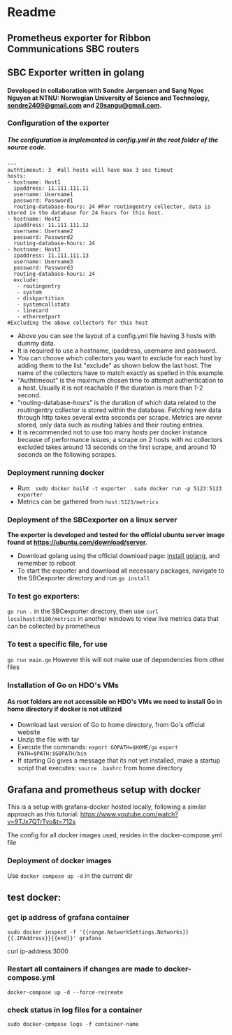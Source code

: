 # Readme
## Prometheus exporter for Ribbon Communications SBC routers

## SBC Exporter written in golang
#### Developed in collaboration with Sondre Jørgensen and Sang Ngoc Nguyen at NTNU: Norwegian University of Science and Technology, sondre2409@gmail.com and 29sangu@gmail.com.

### Configuration of the exporter
##### The configuration is implemented in config.yml in the root folder of the source code.
```
---
authtimeout: 3  #all hosts will have max 3 sec timout
hosts:
- hostname: Host1
  ipaddress: 11.111.111.11
  username: Username1
  password: Password1
  routing-database-hours: 24 #For routingentry collector, data is stored in the database for 24 hours for this host.
- hostname: Host2
  ipaddress: 11.111.111.12
  username: Username2
  password: Password2
  routing-database-hours: 24
- hostname: Host3
  ipaddress: 11.111.111.13
  username: Username3
  password: Password3
  routing-database-hours: 24
  exclude:
   - routingentry
   - system
   - diskpartition
   - systemcallstats
   - linecard
   - ethernetport
#Excluding the above collectors for this host
```
- Above you can see the layout of a config.yml file having 3 hosts with dummy data.
- It is required to use a hostname, ipaddress, username and password.
- You can choose which collectors you want to exclude for each host by adding them to the list "exclude" as shown below the last host. The name of the collectors have to match exactly as spelled in this example.
- "Authtimeout" is the maximum chosen time to attempt authentication to a host. Usually it is not reachable if the duration is more than 1-2 second.
- "routing-database-hours" is the duration of which data related to the routingentry collector is stored within the database. Fetching new data through http takes several extra seconds per scrape. Metrics are never stored, only data such as routing tables and their routing entries.
- It is recommended not to use too many hosts per docker instance because of performance issues; a scrape on 2 hosts with no collectors excluded takes around 13 seconds on the first scrape, and around 10 seconds on the following scrapes.

### Deployment running docker
- Run:
``` sudo docker build -t exporter .```
``` sudo docker run -p 5123:5123 exporter ```
- Metrics can be gathered from ```host:5123/metrics```

### Deployment of the SBCexporter on a linux server
**The exporter is developed and tested for the official ubuntu server image found at https://ubuntu.com/download/server.**
- Download golang using the official download page: [install golang](https://go.dev/doc/install), and remember to reboot
- To start the exporter and download all necessary packages, navigate to the SBCexporter directory and run
``` go install ```
### To test go exporters:
``` go run . ``` in the SBCexporter directory, then use ```curl localhost:9100/metrics``` in another windows to view live metrics data that can be collected by prometheus

### To test a specific file, for use
``` go run main.go ``` However this will not make use of dependencies from other files

### Installation of Go on HDO's VMs
#### As root folders are not accessible on HDO's VMs we need to install Go in home directory if docker is not utilized
- Download last version of Go to home directory, from Go's official website
- Unzip the file with tar
- Execute the commands:
``` export GOPATH=$HOME/go ```
``` export PATH=$PATH:$GOPATH/bin ```
- If starting Go gives a message that its not yet installed, make a startup script that executes:
``` source .bashrc ``` from home directory

## Grafana and prometheus setup with docker

This is a setup with grafana-docker hosted locally, following a similar approach as this tutorial:
https://www.youtube.com/watch?v=9TJx7QTrTyo&t=712s

The config for all docker images used, resides in the docker-compose.yml file

### Deployment of docker images
Use
``` docker compose up -d ```
in the current dir


## test docker:
### get ip address of grafana container
``` sudo docker inspect -f '{{range.NetworkSettings.Networks}}{{.IPAddress}}{{end}}' grafana ```

curl ip-address:3000

### Restart all containers if changes are made to docker-compose.yml
``` docker-compose up -d --force-recreate ```

### check status in log files for a container
```sudo docker-compose logs -f container-name ```
